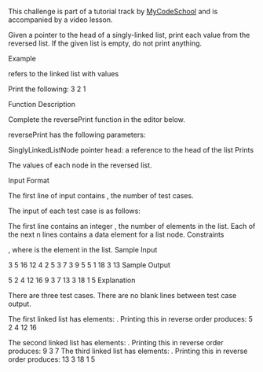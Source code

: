 This challenge is part of a tutorial track by [MyCodeSchool](https://www.hackerrank.com/external_redirect?to=http://www.youtube.com/mycodeschool) and is accompanied by a video lesson.

Given a pointer to the head of a singly-linked list, print each  value from the reversed list. If the given list is empty, do not print anything.

Example

 refers to the linked list with  values 

Print the following:
3
2
1

Function Description

Complete the reversePrint function in the editor below.

reversePrint has the following parameters:

SinglyLinkedListNode pointer head: a reference to the head of the list
Prints

The  values of each node in the reversed list.

Input Format

The first line of input contains , the number of test cases.

The input of each test case is as follows:

The first line contains an integer , the number of elements in the list.
Each of the next n lines contains a data element for a list node.
Constraints

, where  is the  element in the list.
Sample Input

3
5
16
12
4
2
5
3
7
3
9
5
5
1
18
3
13
Sample Output

5
2
4
12
16
9
3
7
13
3
18
1
5
Explanation

There are three test cases. There are no blank lines between test case output.

The first linked list has  elements: . Printing this in reverse order produces:
5
2
4
12
16

The second linked list has  elements: . Printing this in reverse order produces:
9
3
7
The third linked list has  elements: . Printing this in reverse order produces:
13
3
18
1
5
